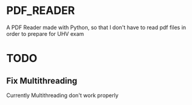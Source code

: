 # PDF_READER
 A PDF Reader made with Python, so that I don't have to read pdf files in order to prepare for UHV exam

# TODO
## Fix Multithreading
Currently Multithreading don't work properly